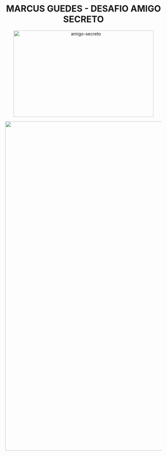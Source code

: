 <h1 align="center"> MARCUS GUEDES - DESAFIO AMIGO SECRETO </h1>
<p align="center">
<img width="450" height="277" alt="amigo-secreto" src="https://github.com/user-attachments/assets/47cf8435-976a-407f-8dbc-3550783cf765" />
<p align="center">
<img width="3000" height="1055" alt="desenvolvendo-pt" src="https://github.com/user-attachments/assets/029fc1a3-47e0-43c2-8751-fbda108380f7" />

